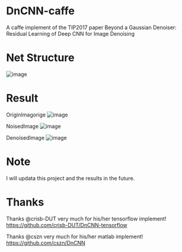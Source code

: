 # DnCNN-caffe
A caffe implement of  the TIP2017 paper Beyond a Gaussian Denoiser: Residual Learning of Deep CNN for Image Denoising

# Net Structure
![image](https://github.com/sdlpkxd/DnCNN-caffe/blob/master/DnCNN-Structure.png)

# Result

OriginImagorige
![image](https://github.com/sdlpkxd/DnCNN-caffe/blob/master/picture/OrgImage.png)

NoisedImage
![image](https://github.com/sdlpkxd/DnCNN-caffe/blob/master/picture/NoisedImage.png)

DenoisedImage
![image](https://github.com/sdlpkxd/DnCNN-caffe/blob/master/picture/DenoisedImage.png)

# Note
I will updata this project and the results in the future.

# Thanks

Thanks @crisb-DUT very much for his/her tensorflow implement! https://github.com/crisb-DUT/DnCNN-tensorflow

Thanks @cszn very much for his/her matlab implement! https://github.com/cszn/DnCNN
